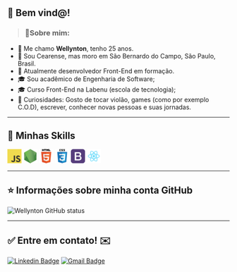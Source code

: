 ## 💜 Bem vind@!

>### 👦Sobre mim: 
- 👋 Me chamo **Wellynton**, tenho 25 anos.
- 📌  Sou Cearense, mas moro em São Bernardo do Campo, São Paulo, Brasil.
- 💼 Atualmente desenvolvedor Front-End em formação.
- 🎓 Sou acadêmico de Engenharia de Software;
- 🎓 Curso Front-End na Labenu (escola de tecnologia);
- 🔭 Curiosidades: Gosto de tocar violão, games (como por exemplo C.O.D), escrever, conhecer novas pessoas e suas jornadas. 

----

## 🚀 Minhas Skills 

<code><img height="32" src="https://raw.githubusercontent.com/github/explore/80688e429a7d4ef2fca1e82350fe8e3517d3494d/topics/javascript/javascript.png" alt="Javascript"/></code>
<code><img height="32" src="https://raw.githubusercontent.com/github/explore/80688e429a7d4ef2fca1e82350fe8e3517d3494d/topics/nodejs/nodejs.png" alt="Nodejs"/></code>
<code><img height="32" src="https://raw.githubusercontent.com/github/explore/80688e429a7d4ef2fca1e82350fe8e3517d3494d/topics/html/html.png" alt="HTML5"/></code>
<code><img height="32" src="https://raw.githubusercontent.com/github/explore/80688e429a7d4ef2fca1e82350fe8e3517d3494d/topics/css/css.png" alt="CSS"/></code>
<code><img height="32" src="https://raw.githubusercontent.com/github/explore/80688e429a7d4ef2fca1e82350fe8e3517d3494d/topics/bootstrap/bootstrap.png" alt="Bootstrap"/></code>
<code><img height="32" src="https://raw.githubusercontent.com/github/explore/80688e429a7d4ef2fca1e82350fe8e3517d3494d/topics/react/react.png" alt="React"/></code>

---

## ⭐ Informações sobre minha conta GitHub
![Wellynton GitHub status](https://github-readme-stats.vercel.app/api?username=wellbenicio&show_icons=true)

<hr>

## ✅ Entre em contato! ✉️

[![Linkedin Badge](https://img.shields.io/badge/-LinkedIn-blue?style=flat-square&logo=Linkedin&logoColor=white&link=https://linkedin.com/in/brunoluiss)](https://www.linkedin.com/in/wellynton-alves-benicio/)
 [![Gmail Badge](https://img.shields.io/badge/-well.03281@gmail.com-c14438?style=flat-square&logo=Gmail&logoColor=white&link=mailto:vmeazevedo@gmail.com)](mailto:well.03281@gmail.com)

